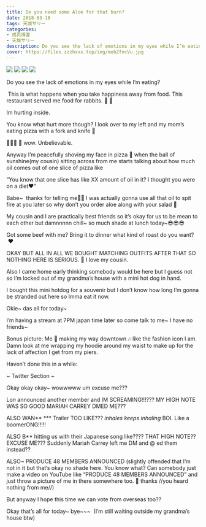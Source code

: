 ```yaml
---
title: Do you need some Aloe for that burn?
date: 2018-03-18
tags: 天城サリー
categories: 
- 成员博客
- 天城サリー
description: Do you see the lack of emotions in my eyes while I’m eating? This is what happens when you take happiness away from food. This restaurant served me food for rabbits. 🥗 🥗 Im hurting inside. You kn...
cover: https://files.zzzhxxx.top/img/mob2fncVu.jpg 
---
```

![](https://files.zzzhxxx.top/img/mob2fncVu.jpg)
![](https://files.zzzhxxx.top/img/mobfokQmZ.jpg)
![](https://files.zzzhxxx.top/img/mobpuEhKy.jpg)
![](https://files.zzzhxxx.top/img/mobv5WGMb.jpg)



Do you see the lack of emotions in my eyes while I’m eating?



 This is what happens when you take happiness away from food. This restaurant served me food for rabbits. 🥗 🥗 



Im hurting inside. 



You know what hurt more though? I look over to my left and my mom’s eating pizza with a fork and knife 🍕

🦓👩🏻 🦒 wow. Unbelievable. 



Anyway I’m peacefully shoving my face in pizza 🍕 when the ball of sunshine(my cousin) sitting across from me starts talking about how much oil comes out of one slice of pizza like 



“You know that one slice has like XX amount of oil in it? I thought you were on a diet❤️“



Babe~ 
thanks for telling me👶🏻 I was actually gonna use all that oil to spit fire at you later so why don’t you order aloe along with your salad 🥗



My cousin and I are practically best friends so it’s okay for us to be mean to each other but damnnnnn chill~ so much shade at lunch today~😎😎😎



Got some beef with me? Bring it to dinner what kind of roast do you want?  ❤️



OKAY BUT ALL IN ALL WE BOUGHT MATCHING OUTFITS AFTER THAT SO NOTHING HERE IS SERIOUS. 🤫 I love my cousin. 




Also I came home early thinking somebody would be here but I guess not so I’m locked out of my grandma’s house with a mini hot dog in hand. 



I bought this mini hotdog for a souvenir but I don’t know how long I’m gonna be stranded out here so Imma eat it now. 



Okie~ das all for today~ 



I’m having a stream at 7PM japan time later so come talk to me~ I have no friends~ 



Bonus picture:
Me 🎵 making my way downtown 🎶 like the fashion icon I am. Damn look at me wrapping my hoodie around my waist to make up for the lack of affection I get from my piers. 




Haven’t done this in a while: 

~ Twitter Section ~ 

Okay okay okay~ wowwwww um excuse me???


Lo*n* announced another member and IM SCREAMING!!!??? MY HIGH NOTE WAS SO GOOD MARIAH CARREY DMED ME??? 


ALSO WAN** *** Trailer TOO LIKE??? *inhales* *keeps inhaling* BOI. Like a boomerONG!!!!! 


ALSO B** hitting us with their Japanese song like???? THAT HIGH NOTE?? EXCUSE ME??? Suddenly Mariah Carrey left me DM and @ ed them instead?? 


ALSO~ PRODUCE 48 MEMBERS ANNOUNCED (slightly offended that I’m not in it but that’s okay no shade here. You know what? Can somebody just make a video on YouTube like “PRODUCE 48 MEMBERS ANNOUNCED” and just throw a picture of me in there somewhere too. 🙏 thanks //you heard nothing from me//) 


But anyway I hope this time we can vote from overseas too?? 


Okay that’s all for today~ bye~~~ 
(I’m still waiting outside my grandma’s house btw) 




